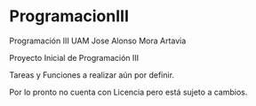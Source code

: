 # ProgramacionIII
Programación III UAM Jose Alonso Mora Artavia

Proyecto Inicial de Programación III

Tareas y Funciones a realizar aún por definir.

Por lo pronto no cuenta con Licencia pero está sujeto a cambios.
